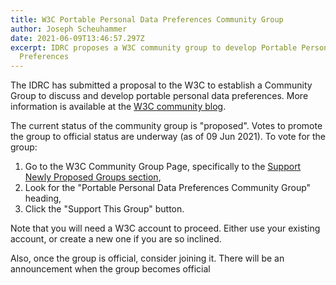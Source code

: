 ```yaml
---
title: W3C Portable Personal Data Preferences Community Group
author: Joseph Scheuhammer
date: 2021-06-09T13:46:57.297Z
excerpt: IDRC proposes a W3C community group to develop Portable Personal Data
  Preferences
---
```

The IDRC has submitted a proposal to the W3C to establish a Community Group to discuss and develop portable personal data preferences.  More information is available at the [W3C community blog](https://www.w3.org/community/blog/2021/06/01/proposed-group-portable-personal-data-preferences-community-group/).

The current status of the community group is "proposed".  Votes to promote the group to official status are underway (as of 09 Jun 2021).  To vote for the group:

1. Go to the W3C Community Group Page, specifically to the [Support Newly Proposed Groups section](https://www.w3.org/community/#support),
2. Look for the "Portable Personal Data Preferences Community Group" heading,
3. Click the "Support This Group" button.

Note that you will need a W3C account to proceed.  Either use your existing account, or create a new one if you are so inclined.

Also, once the group is official, consider joining it.  There will be an announcement when the group becomes official